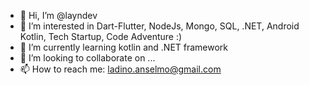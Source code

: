 - 👋 Hi, I’m @layndev
- 👀 I’m interested in Dart-Flutter, NodeJs, Mongo, SQL, .NET, Android Kotlin, Tech Startup, Code Adventure :)
- 🌱 I’m currently learning kotlin and .NET framework
- 💞️ I’m looking to collaborate on ...
- 📫 How to reach me: ladino.anselmo@gmail.com

<!---
layndev/layndev is a ✨ special ✨ repository because its `README.md` (this file) appears on your GitHub profile.
You can click the Preview link to take a look at your changes.
--->
